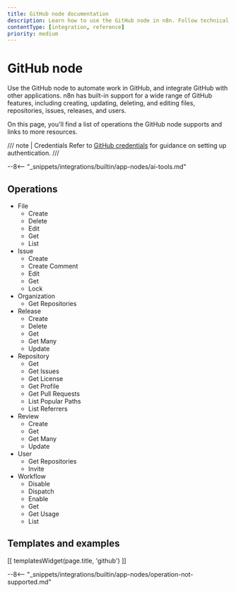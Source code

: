 ```yaml
---
title: GitHub node documentation
description: Learn how to use the GitHub node in n8n. Follow technical documentation to integrate GitHub node into your workflows.
contentType: [integration, reference]
priority: medium
---
```


# GitHub node

Use the GitHub node to automate work in GitHub, and integrate GitHub with other applications. n8n has built-in support for a wide range of GitHub features, including creating, updating, deleting, and editing files, repositories, issues, releases, and users. 

On this page, you'll find a list of operations the GitHub node supports and links to more resources.

/// note | Credentials
Refer to [GitHub credentials](/integrations/builtin/credentials/github.md) for guidance on setting up authentication. 
///

--8<-- "_snippets/integrations/builtin/app-nodes/ai-tools.md"

## Operations

* File
	* Create
	* Delete
	* Edit
	* Get
	* List
* Issue
	* Create
	* Create Comment
	* Edit
	* Get
	* Lock
* Organization
	* Get Repositories
* Release
	* Create
	* Delete
	* Get
	* Get Many
	* Update
* Repository
    * Get
	* Get Issues
	* Get License
	* Get Profile
	* Get Pull Requests
	* List Popular Paths
	* List Referrers
* Review
	* Create
	* Get
	* Get Many
	* Update
* User
    * Get Repositories
    * Invite
* Workflow
	* Disable
	* Dispatch
	* Enable
	* Get
	* Get Usage
	* List

## Templates and examples

<!-- see https://www.notion.so/n8n/Pull-in-templates-for-the-integrations-pages-37c716837b804d30a33b47475f6e3780 -->
[[ templatesWidget(page.title, 'github') ]]

--8<-- "_snippets/integrations/builtin/app-nodes/operation-not-supported.md"

